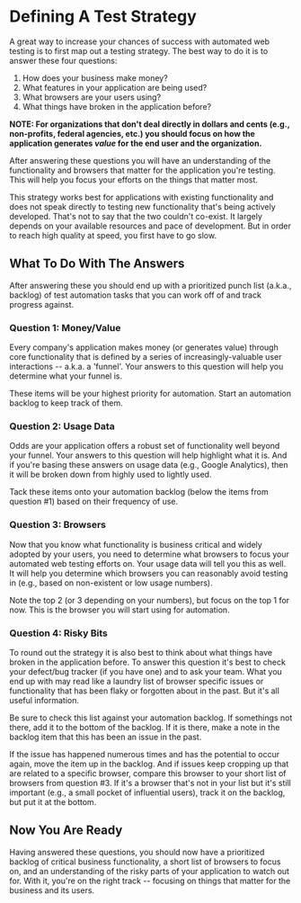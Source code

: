 # Defining A Test Strategy

A great way to increase your chances of success with automated web testing is to first map out a testing strategy. The best way to do it is to answer these four questions:

1. How does your business make money?  
2. What features in your application are being used?  
3. What browsers are your users using?  
4. What things have broken in the application before?  

__NOTE: For organizations that don't deal directly in dollars and cents (e.g., non-profits, federal agencies, etc.) you should focus on how the application generates _value_ for the end user and the organization.__

After answering these questions you will have an understanding of the functionality and browsers that matter for the application you're testing. This will help you focus your efforts on the things that matter most.

This strategy works best for applications with existing functionality and does not speak directly to testing new functionality that's being actively developed. That's not to say that the two couldn't co-exist. It largely depends on your available resources and pace of development. But in order to reach high quality at speed, you first have to go slow.

## What To Do With The Answers

After answering these you should end up with a prioritized punch list (a.k.a., backlog) of test automation tasks that you can work off of and track progress against.

### Question 1: Money/Value

Every company's application makes money (or generates value) through core functionality that is defined by a series of increasingly-valuable user interactions -- a.k.a. a 'funnel'. Your answers to this question will help you determine what your funnel is.

These items will be your highest priority for automation. Start an automation backlog to keep track of them.

### Question 2: Usage Data

Odds are your application offers a robust set of functionality well beyond your funnel. Your answers to this question will help highlight what it is. And if you're basing these answers on usage data (e.g., Google Analytics), then it will be broken down from highly used to lightly used.

Tack these items onto your automation backlog (below the items from question #1) based on their frequency of use.

### Question 3: Browsers

Now that you know what functionality is business critical and widely adopted by your users, you need to determine what browsers to focus your automated web testing efforts on. Your usage data will tell you this as well. It will help you determine which browsers you can reasonably avoid testing in (e.g., based on non-existent or low usage numbers).

Note the top 2 (or 3 depending on your numbers), but focus on the top 1 for now. This is the browser you will start using for automation.

### Question 4: Risky Bits

To round out the strategy it is also best to think about what things have broken in the application before. To answer this question it's best to check your defect/bug tracker (if you have one) and to ask your team. What you end up with may read like a laundry list of browser specific issues or functionality that has been flaky or forgotten about in the past. But it's all useful information.

Be sure to check this list against your automation backlog. If somethings not there, add it to the bottom of the backlog. If it is there, make a note in the backlog item that this has been an issue in the past.

If the issue has happened numerous times and has the potential to occur again, move the item up in the backlog. And if issues keep cropping up that are related to a specific browser, compare this browser to your short list of browsers from question #3. If it's a browser that's not in your list but it's still important (e.g., a small pocket of influential users), track it on the backlog, but put it at the bottom.

## Now You Are Ready

Having answered these questions, you should now have a prioritized backlog of critical business functionality, a short list of browsers to focus on, and an understanding of the risky parts of your application to watch out for. With it, you're on the right track -- focusing on things that matter for the business and its users.
